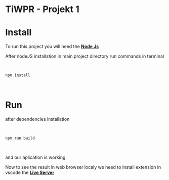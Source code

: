 # TiWPR - Projekt 1
# Install

To run this project you will need the [**Node Js**](https://nodejs.org/)

After nodeJS installation in main project directory run commands in terminal

<br>

```npm install``` 

<br>

# Run

after dependencies installation

<br>

```npm run build```

<br>

and our aplication is working. 

Now to see the result in web browser localy we need to install extension in vscode the [**Live Server**](https://marketplace.visualstudio.com/items?itemName=ritwickdey.LiveServer)
